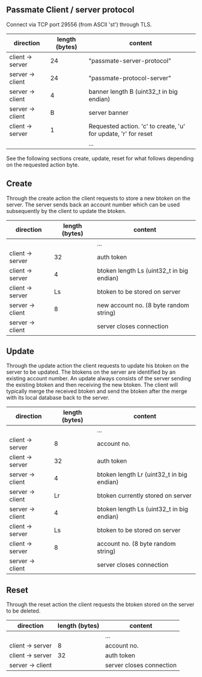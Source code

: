 Passmate Client / server protocol
---------------------------------

Connect via TCP port 29556 (from ASCII 'st') through TLS.

| direction 	   | length (bytes) | content |
| ---------------- | -------------- | ------- |   
| client -> server | 24 			| "passmate-server-protocol" |
| server -> client | 24 			| "passmate-protocol-server" |
| server -> client | 4 				| banner length B (uint32_t in big endian) |
| server -> client | B 				| server banner |
| client -> server | 1 				| Requested action. 'c' to create, 'u' for update, 'r' for reset |
|                  |                | ... |

See the following sections create, update, reset for what follows depending on the requested action byte.

## Create

Through the create action the client requests to store a new btoken on the server. The server sends back an account number which can be used subsequently by the client to update the btoken.

| direction        | length (bytes) | content |
| ---------------- | -------------- | ------- |   
|                  |                | ...|
| client -> server | 32             | auth token |
| client -> server | 4              | btoken length Ls (uint32_t in big endian) |
| client -> server | Ls             | btoken to be stored on server |
| server -> client | 8              | new account no. (8 byte random string) |
| server -> client |                | server closes connection |

## Update

Through the update action the client requests to update his btoken on the server to be updated. The btokens on the server are identified by an existing account number. An update always consists of the server sending the existing btoken and then receiving the new btoken. The client will typically merge the received btoken and send the btoken after the merge with its local database back to the server.

| direction        | length (bytes) | content |
| ---------------- | -------------- | ------- |   
|                  |                | ...|
| client -> server | 8              | account no. |
| client -> server | 32             | auth token |
| server -> client | 4              | btoken length Lr (uint32_t in big endian) |
| server -> client | Lr             | btoken currently stored on server |
| server -> client | 4              | btoken length Ls (uint32_t in big endian) |
| client -> server | Ls             | btoken to be stored on server |
| client -> server | 8              | account no. (8 byte random string) |
| server -> client |                | server closes connection |


## Reset

Through the reset action the client requests the btoken stored on the server to be deleted.

| direction        | length (bytes) | content |
| ---------------- | -------------- | ------- |   
|                  |                | ...|
| client -> server | 8              | account no. |
| client -> server | 32             | auth token |
| server -> client |                | server closes connection |